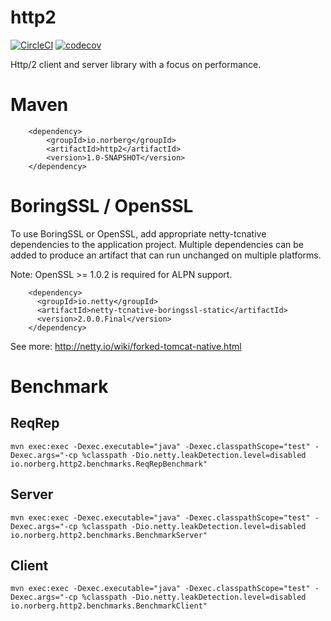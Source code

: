 # http2

[![CircleCI](https://circleci.com/gh/danielnorberg/http2.svg?style=svg)](https://circleci.com/gh/danielnorberg/http2)
[![codecov](https://codecov.io/gh/danielnorberg/http2/branch/master/graph/badge.svg)](https://codecov.io/gh/danielnorberg/http2)

Http/2 client and server library with a focus on performance.

Maven
=====

```
    <dependency>
        <groupId>io.norberg</groupId>
        <artifactId>http2</artifactId>
        <version>1.0-SNAPSHOT</version>
    </dependency>
```


BoringSSL / OpenSSL
===================

To use BoringSSL or OpenSSL, add appropriate netty-tcnative dependencies to the application project. Multiple
dependencies can be added to produce an artifact that can run unchanged on multiple platforms.

Note: OpenSSL >= 1.0.2 is required for ALPN support.

```
    <dependency>
      <groupId>io.netty</groupId>
      <artifactId>netty-tcnative-boringssl-static</artifactId>
      <version>2.0.0.Final</version>
    </dependency>
```

See more: http://netty.io/wiki/forked-tomcat-native.html

Benchmark
=========

ReqRep
------
```
mvn exec:exec -Dexec.executable="java" -Dexec.classpathScope="test" -Dexec.args="-cp %classpath -Dio.netty.leakDetection.level=disabled io.norberg.http2.benchmarks.ReqRepBenchmark"
```

Server
------
```
mvn exec:exec -Dexec.executable="java" -Dexec.classpathScope="test" -Dexec.args="-cp %classpath -Dio.netty.leakDetection.level=disabled io.norberg.http2.benchmarks.BenchmarkServer"
```

Client
------
```
mvn exec:exec -Dexec.executable="java" -Dexec.classpathScope="test" -Dexec.args="-cp %classpath -Dio.netty.leakDetection.level=disabled io.norberg.http2.benchmarks.BenchmarkClient"
```


